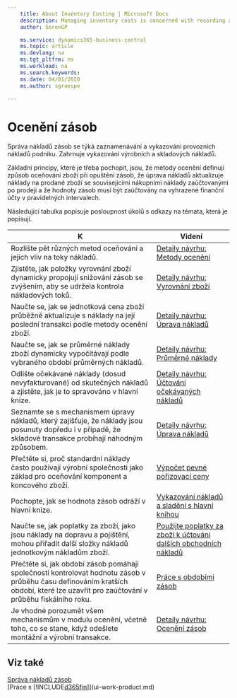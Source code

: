 ```yaml
---
    title: About Inventory Costing | Microsoft Docs
    description: Managing inventory costs is concerned with recording and reporting business operating costs. It includes the reporting of manufacturing costs and inventory costs, that is, the value of items.
    author: SorenGP

    ms.service: dynamics365-business-central
    ms.topic: article
    ms.devlang: na
    ms.tgt_pltfrm: na
    ms.workload: na
    ms.search.keywords:
    ms.date: 04/01/2020
    ms.author: sgroespe

---
```

# Ocenění zásob
Správa nákladů zásob se týká zaznamenávání a vykazování provozních nákladů podniku. Zahrnuje vykazování výrobních a skladových nákladů.

Základní principy, které je třeba pochopit, jsou, že metody ocenění definují způsob oceňování zboží při opuštění zásob, že úprava nákladů aktualizuje náklady na prodané zboží se souvisejícími nákupními náklady zaúčtovanými po prodeji a že hodnoty zásob musí být zaúčtovány na vyhrazené finanční účty v pravidelných intervalech.

Následující tabulka popisuje posloupnost úkolů s odkazy na témata, která je popisují.

| **K** | **Videní** |
|------------|-------------|  
| Rozlište pět různých metod oceňování a jejich vliv na toky nákladů. | [Detaily návrhu: Metody ocenění](design-details-costing-methods.md) |
| Zjistěte, jak položky vyrovnání zboží dynamicky propojují snižování zásob se zvýšením, aby se udržela kontrola nákladových toků. | [Detaily návrhu: Vyrovnání zboží](design-details-item-application.md) |
| Naučte se, jak se jednotková cena zboží průběžně aktualizuje s náklady na její poslední transakci podle metody ocenění zboží. | [Detaily návrhu: Úprava nákladů](design-details-cost-adjustment.md) |
| Naučte se, jak se průměrné náklady zboží dynamicky vypočítávají podle vybraného období průměrných nákladů. | [Detaily návrhu: Průměrné náklady](design-details-average-cost.md) |
| Odlište očekávané náklady (dosud nevyfakturované) od skutečných nákladů a zjistěte, jak je to spravováno v hlavní knize. | [Detaily návrhu: Účtování očekávaných nákladů](design-details-expected-cost-posting.md) |
| Seznamte se s mechanismem úpravy nákladů, který zajišťuje, že náklady jsou posunuty dopředu i v případě, že skladové transakce probíhají náhodným způsobem. | [Detaily návrhu: Úprava nákladů](design-details-cost-adjustment.md) |
| Přečtěte si, proč standardní náklady často používají výrobní společnosti jako základ pro oceňování komponent a koncového zboží. | [Výpočet pevné pořizovací ceny](finance-about-calculating-standard-cost.md) |
| Pochopte, jak se hodnota zásob odráží v hlavní knize. | [Vykazování nákladů a sladění s hlavní knihou](finance-report-costs-and-reconcile-with-the-general-ledger.md) |
| Naučte se, jak poplatky za zboží, jako jsou náklady na dopravu a pojištění, mohou přiřadit další složky nákladů jednotkovým nákladům zboží. | [Použijte poplatky za zboží k účtování dalších obchodních nákladů](payables-how-assign-item-charges.md) |
| Přečtěte si, jak období zásob pomáhají společnosti kontrolovat hodnotu zásob v průběhu času definováním kratších období, které lze uzavřít pro zaúčtování v průběhu fiskálního roku. | [Práce s obdobími zásob](finance-how-to-work-with-inventory-periods.md) |
| Je vhodné porozumět všem mechanismům v modulu ocenění, včetně toho, co se stane, když odešlete montážní a výrobní transakce. | [Detaily návrhu: Ocenění zásob](design-details-inventory-costing.md) |

## Viz také
[Správa nákladů zásob](finance-manage-inventory-costs.md)  
[Práce s [!INCLUDE[d365fin](includes/d365fin_md.md)]](ui-work-product.md)
